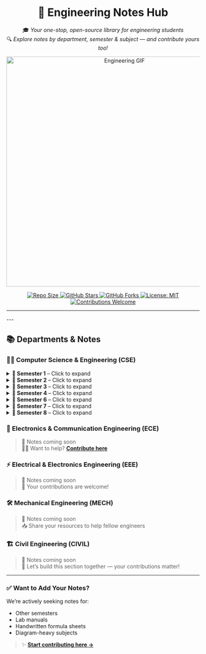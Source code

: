 <h1 align="center">📘 <strong>Engineering Notes Hub</strong></h1>

<p align="center">
  🎓 <em>Your one-stop, open-source library for engineering students</em> <br/>
  🔍 <em>Explore notes by department, semester & subject — and contribute yours too!</em>
</p>

<p align="center">
  <img src="https://media1.tenor.com/m/YgSo7zDb93UAAAAC/engineering-engineer.gif" alt="Engineering GIF" width="600"/>
</p>

<p align="center">
  <a href="https://github.com/Kash1444/Engineering-Notes-Hub">
    <img src="https://img.shields.io/github/repo-size/Kash1444/Engineering-Notes-Hub?color=blue" alt="Repo Size"/>
  </a>
  <a href="https://github.com/Kash1444/Engineering-Notes-Hub/stargazers">
    <img src="https://img.shields.io/github/stars/Kash1444/Engineering-Notes-Hub?style=social" alt="GitHub Stars"/>
  </a>
  <a href="https://github.com/Kash1444/Engineering-Notes-Hub/network/members">
    <img src="https://img.shields.io/github/forks/Kash1444/Engineering-Notes-Hub?style=social" alt="GitHub Forks"/>
  </a>
  <a href="https://github.com/Kash1444/Engineering-Notes-Hub/blob/main/LICENSE">
    <img src="https://img.shields.io/github/license/Kash1444/Engineering-Notes-Hub" alt="License: MIT"/>
  </a>
  <a href="https://github.com/Kash1444/Engineering-Notes-Hub/issues">
    <img src="https://img.shields.io/badge/contributions-welcome-brightgreen" alt="Contributions Welcome"/>
  </a>
</p>

<hr/>
---

## 📚 Departments & Notes

### 👨‍💻 Computer Science & Engineering (CSE)
<details>
<summary><strong>📂 Semester 1</strong> – Click to expand</summary>

> 🚧 _Notes in progress — stay tuned!_

</details>
<details>
<summary><strong>📂 Semester 2</strong> – Click to expand</summary>

> 🚧 _Notes in progress — stay tuned!_

</details>
<details>
<summary><strong>📂 Semester 3</strong> – Click to expand</summary>

> 🚧 _Notes in progress — stay tuned!_

</details>

<details>
<summary><strong>📂 Semester 4</strong> – Click to expand</summary>

> ✅ Fully Available  
> 📥 Easily downloadable notes for each subject

- 🤖 [Artificial Intelligence](https://github.com/Kash1444/Engineering-Notes-Hub/tree/main/CSE/Artificial%20Intelligence)
- 🖥️ [Computer Architecture](https://github.com/Kash1444/Engineering-Notes-Hub/tree/main/CSE/Computer%20Architecture)
- 🔢 [Linear Algebra](https://github.com/Kash1444/Engineering-Notes-Hub/tree/main/CSE/Linear%20Algebra)
- 💾 [Operating System](https://github.com/Kash1444/Engineering-Notes-Hub/tree/main/CSE/Operating%20System)
- 🧑‍💻 [Software Engineering](https://github.com/Kash1444/Engineering-Notes-Hub/tree/main/CSE/Software%20Engineering)
- 🧠 [Theory of Computation](https://github.com/Kash1444/Engineering-Notes-Hub/tree/main/CSE/Theory%20Of%20Computation)

</details>

<details>
<summary><strong>📂 Semester 6</strong> – Click to expand</summary>

> 🚧 _Notes in progress — stay tuned!_

</details>

<details>
<summary><strong>📂 Semester 7</strong> – Click to expand</summary>

> 🚧 _Notes in progress — stay tuned!_

</details>
<details>
<summary><strong>📂 Semester 8</strong> – Click to expand</summary>

> 🚧 _Notes in progress — stay tuned!_

</details>

### 📡 Electronics & Communication Engineering (ECE)

> 📝 Notes coming soon  
> 🙋‍♂️ Want to help? [**Contribute here**](CONTRIBUTING.md)

### ⚡ Electrical & Electronics Engineering (EEE)

> 📝 Notes coming soon  
> 🙌 Your contributions are welcome!

### 🛠️ Mechanical Engineering (MECH)

> 📝 Notes coming soon  
> 📥 Share your resources to help fellow engineers

### 🏗️ Civil Engineering (CIVIL)

> 📝 Notes coming soon  
> 🚧 Let’s build this section together — your contributions matter!

---

### ✅ Want to Add Your Notes?

We’re actively seeking notes for:
- Other semesters
- Lab manuals
- Handwritten formula sheets
- Diagram-heavy subjects

> ✨ **[Start contributing here →](CONTRIBUTING.md)**
